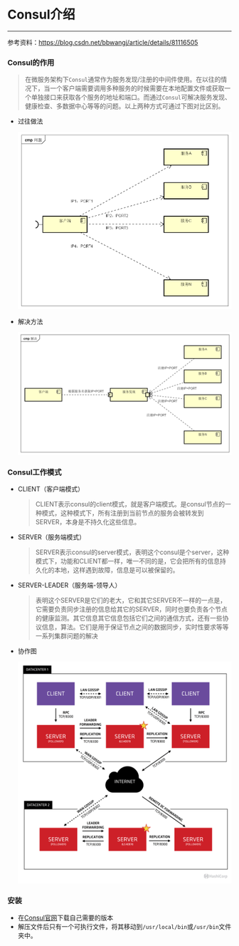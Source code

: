 # Consul介绍

---

参考资料：https://blog.csdn.net/bbwangj/article/details/81116505

### Consul的作用

> 在微服务架构下`Consul`通常作为服务发现/注册的中间件使用。在以往的情况下，当一个客户端需要调用多种服务的时候需要在本地配置文件或获取一个单独接口来获取各个服务的地址和端口。而通过`Consul`可解决服务发现、健康检查、多数据中心等等的问题。以上两种方式可通过下图对比区别。

- 过往做法

  ![](./images/1.png)

- 解决方法

  ![](./images/2.png)

### Consul工作模式

- CLIENT（客户端模式）

  >  CLIENT表示consul的client模式，就是客户端模式。是consul节点的一种模式，这种模式下，所有注册到当前节点的服务会被转发到SERVER，本身是不持久化这些信息。

- SERVER（服务端模式）

  >  SERVER表示consul的server模式，表明这个consul是个server，这种模式下，功能和CLIENT都一样，唯一不同的是，它会把所有的信息持久化的本地，这样遇到故障，信息是可以被保留的。

- SERVER-LEADER（服务端-领导人）

  > 表明这个SERVER是它们的老大，它和其它SERVER不一样的一点是，它需要负责同步注册的信息给其它的SERVER，同时也要负责各个节点的健康监测。其它信息其它信息包括它们之间的通信方式，还有一些协议信息，算法。它们是用于保证节点之间的数据同步，实时性要求等等一系列集群问题的解决

- 协作图

  ![](./images/3.png)

### 安装

- 在[Consul官网](https://www.consul.io/downloads.html)下载自己需要的版本
- 解压文件后只有一个可执行文件，将其移动到`/usr/local/bin`或`/usr/bin`文件夹中。